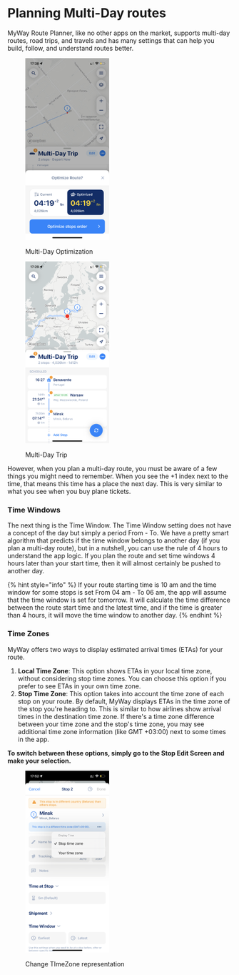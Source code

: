 # Planning Multi-Day routes

MyWay Route Planner, like no other apps on the market, supports multi-day routes, road trips, and travels and has many settings that can help you build, follow, and understand routes better.

<div>

<figure><img src="../.gitbook/assets/AB6E8348-31B2-417E-AB44-1ACD66435298.PNG" alt="" width="188"><figcaption><p>Multi-Day Optimization</p></figcaption></figure>

 

<figure><img src="../.gitbook/assets/71EDB218-ACF0-45E5-B462-DC6EE9C78174.PNG" alt="" width="188"><figcaption><p>Multi-Day Trip</p></figcaption></figure>

</div>

However, when you plan a multi-day route, you must be aware of a few things you might need to remember. When you see the +1 index next to the time, that means this time has a place the next day. This is very similar to what you see when you buy plane tickets.

### Time Windows

The next thing is the Time Window. The Time Window setting does not have a concept of the day but simply a period From - To. We have a pretty smart algorithm that predicts if the time window belongs to another day (if you plan a multi-day route), but in a nutshell, you can use the rule of 4 hours to understand the app logic. If you plan the route and set time windows 4 hours later than your start time, then it will almost certainly be pushed to another day.

{% hint style="info" %}
If your route starting time is 10 am and the time window for some stops is set From 04 am - To 06 am, the app will assume that the time window is set for tomorrow. It will calculate the time difference between the route start time and the latest time, and if the time is greater than 4 hours, it will move the time window to another day.
{% endhint %}

### Time Zones

MyWay offers two ways to display estimated arrival times (ETAs) for your route.

1. **Local Time Zone**: This option shows ETAs in your local time zone, without considering stop time zones. You can choose this option if you prefer to see ETAs in your own time zone.
2. **Stop Time Zone**: This option takes into account the time zone of each stop on your route. By default, MyWay displays ETAs in the time zone of the stop you're heading to. This is similar to how airlines show arrival times in the destination time zone. If there's a time zone difference between your time zone and the stop's time zone, you may see additional time zone information (like GMT +03:00) next to some times in the app.

**To switch between these options, simply go to the Stop Edit Screen and make your selection.**

<figure><img src="../.gitbook/assets/4C705A03-9951-42F9-80E8-137A7EDFFD62.PNG" alt="" width="188"><figcaption><p>Change TImeZone representation</p></figcaption></figure>
